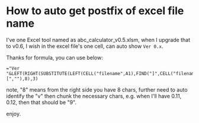 # How to auto get postfix of excel file name

I've one Excel tool named as abc_calculator_v0.5.xlsm, when I upgrade that to v0.6, I wish in the excel file's one cell, can auto show `Ver 0.x`.

Thanks for formula, you can use below:

```
="Ver "&LEFT(RIGHT(SUBSTITUTE(LEFT(CELL("filename",A1),FIND("]",CELL("filename",A1))-1),"[",""),8),3)
```

note, "8" means from the right side you have 8 chars, further need to auto identify the "v" then chunk the necessary chars, e.g. when I'll have 0.11, 0.12, then that should be "9".

enjoy.
